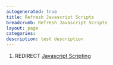 ```yaml
---
autogenerated: true
title: Refresh Javascript Scripts
breadcrumb: Refresh Javascript Scripts
layout: page
categories: 
description: test description
---
```


1.  REDIRECT [Javascript Scripting](Javascript_Scripting)
